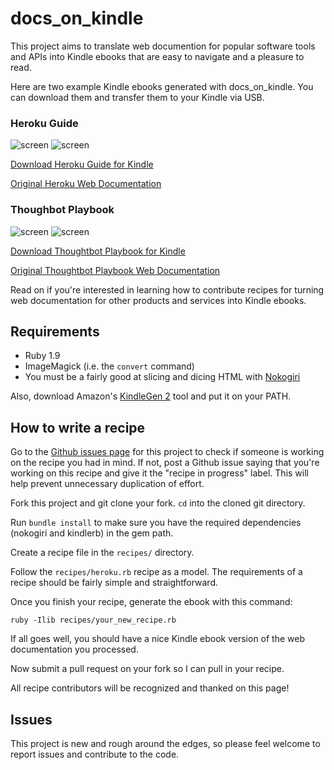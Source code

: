 # docs_on_kindle

This project aims to translate web documention for popular software tools and
APIs into Kindle ebooks that are easy to navigate and a pleasure to read.


Here are two example Kindle ebooks generated with docs_on_kindle.
You can download them and transfer them to your Kindle via USB.

### Heroku Guide

![screen](https://github.com/danchoi/docs_on_kindle/raw/master/screenshots/toc-sm.gif)
![screen](https://github.com/danchoi/docs_on_kindle/raw/master/screenshots/article-sm.gif)

[Download Heroku Guide for Kindle][heroku-mobi]

[Original Heroku Web Documentation][heroku-web]

[heroku-mobi]:https://github.com/danchoi/docs_on_kindle/raw/master/mobi/heroku-guide.2012-01-20.mobi
[heroku-web]:https://github.com/danchoi/docs_on_kindle/raw/master/mobi/heroku-guide.2012-01-20.mobi

### Thoughbot Playbook

![screen](https://github.com/danchoi/docs_on_kindle/raw/master/screenshots/thoughtbot-toc-sm.gif)
![screen](https://github.com/danchoi/docs_on_kindle/raw/master/screenshots/thoughtbot-article-sm.gif)

[Download Thoughtbot Playbook for Kindle][thoughtbot-mobi]

[Original Thoughtbot Playbook Web Documentation][thoughtbot-web]

[thoughtbot-mobi]:https://github.com/danchoi/docs_on_kindle/raw/master/mobi/thoughtbot_playbook-guide.2012-01-20.mobi
[thoughtbot-web]:http://playbook.thoughtbot.com/


Read on if you're interested in learning how to contribute recipes for turning
web documentation for other products and services into Kindle ebooks.

## Requirements

* Ruby 1.9
* ImageMagick (i.e. the `convert` command)
* You must be a fairly good at slicing and dicing HTML with [Nokogiri][nokogiri] 

[nokogiri]:http://nokogiri.org/

Also, download Amazon's [KindleGen 2][kindlegen] tool and put it on your PATH.

[kindlegen]:http://www.amazon.com/gp/feature.html?ie=UTF8&docId=1000234621

## How to write a recipe

Go to the [Github issues page][issues] for this project to check if someone is
working on the recipe you had in mind.  If not, post a Github issue saying that
you're working on this recipe and give it the "recipe in progress" label. This
will help prevent unnecessary duplication of effort.

[issues]:https://github.com/danchoi/docs_on_kindle/issues

Fork this project and git clone your fork. `cd` into the cloned git
directory.

Run `bundle install` to make sure you have the required dependencies
(nokogiri and kindlerb) in the gem path.

Create a recipe file in the `recipes/` directory.

Follow the `recipes/heroku.rb` recipe as a model. The requirements of a recipe
should be fairly simple and straightforward.

Once you finish your recipe, generate the ebook with this command:

    ruby -Ilib recipes/your_new_recipe.rb

If all goes well, you should have a nice Kindle ebook version of the web
documentation you processed.

Now submit a pull request on your fork so I can pull in your recipe.

All recipe contributors will be recognized and thanked on this page!

## Issues

This project is new and rough around the edges, so please feel welcome to
report issues and contribute to the code. 

